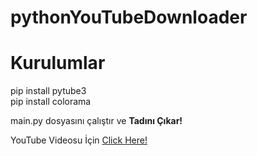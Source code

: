 # pythonYouTubeDownloader
# Kurulumlar
pip install pytube3 <br>
pip install colorama

main.py dosyasını çalıştır ve <b>Tadını Çıkar!</b>

YouTube Videosu İçin <a href = "https://www.youtube.com/watch?v=b23Dabbhh-M&t=364s">Click Here!</a>
